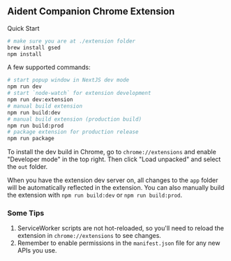 ## Aident Companion Chrome Extension

Quick Start

```bash
# make sure you are at ./extension folder
brew install gsed
npm install
```

A few supported commands:

```bash
# start popup window in NextJS dev mode
npm run dev
# start `node-watch` for extension development
npm run dev:extension
# manual build extension
npm run build:dev
# manual build extension (production build)
npm run build:prod
# package extension for production release
npm run package
```

To install the dev build in Chrome, go to `chrome://extensions` and enable "Developer mode" in the top right. Then click "Load unpacked" and select the `out` folder.

When you have the extension dev server on, all changes to the `app` folder will be automatically reflected in the extension. You can also manually build the extension with `npm run build:dev` or `npm run build:prod`.

### Some Tips

1. ServiceWorker scripts are not hot-reloaded, so you'll need to reload the extension in `chrome://extensions` to see changes.
2. Remember to enable permissions in the `manifest.json` file for any new APIs you use.
